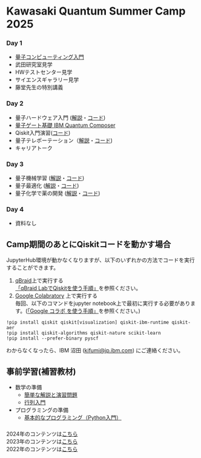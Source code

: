 # Kawasaki Quantum Summer Camp 2025

### Day 1
- [量子コンピューティング入門]()
- 武田研究室見学
- HWテストセンター見学
- サイエンスギャラリー見学
- 藤堂先生の特別講義

### Day 2
- 量子ハードウェア入門 ([解説]()・[コード]())
- [量子ゲート基礎 IBM Quantum Composer]()
- Qiskit入門演習([コード]())
- 量子テレポーテーション（[解説]()・[コード]())
- キャリアトーク

### Day 3
- 量子機械学習 ([解説]()・[コード]())
- 量子最適化 ([解説]()・[コード]())
- 量子化学で薬の開発 ([解説]()・[コード]())

### Day 4
- 資料なし

## Camp期間のあとにQiskitコードを動かす場合
JupyterHub環境が動かなくなりますが、以下のいずれかの方法でコードを実行することができます。
1. [qBraid](https://www.qbraid.com)上で実行する    
   [「qBraid LabでQiskitを使う手順」](https://quantum-tokyo.github.io/introduction/get_started/qbraid.html)を参照ください。
2. [Google Colabratory](https://colab.research.google.com/) 上で実行する   
   毎回、以下のコマンドをjupyter notebook上で最初に実行する必要があります。([「Google コラボ を使う手順」](https://quantum-tokyo.github.io/introduction/get_started/colab.html)を参照ください。)
```
!pip install qiskit qiskit[visualization] qiskit-ibm-runtime qiskit-aer
!pip install qiskit-algorithms qiskit-nature scikit-learn 
!pip install --prefer-binary pyscf
```


わからなくなったら、IBM 沼田 (kifumi@jp.ibm.com) にご連絡ください。

## 事前学習(補習教材)
- 数学の準備
    - [簡単な解説と演習問題](./vector_matrix.pdf)
    - [行列入門](https://www.mext.go.jp/content/20230828-mxt-kyoiku01_000250597_1.pdf)
- プログラミングの準備
    - [基本的なプログラミング（Python入門）](https://sites.google.com/a.ipsj.or.jp/mooc/list/C3-1)



### 
2024年のコンテンツは[こちら](https://github.com/quantum-tokyo/kawasaki-quantum-camp/tree/main/2024)  
2023年のコンテンツは[こちら](https://github.com/quantum-tokyo/kawasaki-quantum-camp/tree/main/2023)    
2022年のコンテンツは[こちら](https://github.com/quantum-tokyo/kawasaki-quantum-camp/tree/main/2022)
